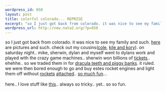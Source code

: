 ```yaml
--- 
wordpress_id: 658
layout: post
title: colorful colorado... REPRISE
excerpt: "so I just got back from colorado. it was nice to see my family and such. here are pictures and such. check out my cousins(cole, "
wordpress_url: http://new.nata2.org/?p=658
---
```

so I just got back from colorado. it was nice to see my family and such. <a href="http://nata2.info/?path=pictures%2Fevents%2Fcolorado_vac_11_03">here</a> are pictures and such. check out my cousins(<a href="http://nata2.info/?path=pictures%2Fevents%2Fcolorado_vac_11_03&img=colorado_22_03%20008.jpg">cole</a>, <a href="http://nata2.info/?path=pictures%2Fevents%2Fcolorado_vac_11_03&img=colorado_22_03%20014.jpg">kile and kory</a>). on saturday night.. mike, sherwin, dylan and myself went to dylans work and played with the crazy game machines.. sherwin won billions of <a href="http://nata2.info/?path=pictures%2Fevents%2Fcolorado_vac_11_03&img=colorado_22_03%20017.jpg">tickets</a>.. ehehhe.. so we traded them in for <a href="http://nata2.info/?path=pictures%2Fevents%2Fcolorado_vac_11_03&img=colorado_22_03%20019.jpg">dracula teeth and piggy banks</a>. it ruled. we were then bored enough to go and buy estes rocket engines and light them off without <a href="http://nata2.info/pictures/events/colorado_vac_11_03/colorado_22_03%20025.avi">rockets</a> <a href="http://nata2.info/pictures/events/colorado_vac_11_03/colorado_22_03%20026.avi">attached</a>.. <a href="http://nata2.info/pictures/events/colorado_vac_11_03/colorado_22_03%20027.avi">so much fun</a>...<br/><br/>
here.. I love stuff like <a href="http://mirrored.flabber.nl/britney.lookalike/">this</a>.. always so tricky.. yet.. so so fun.
